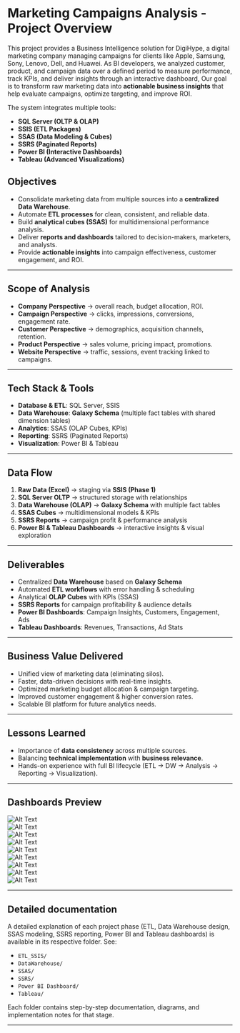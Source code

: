 # Marketing Campaigns Analysis - Project Overview
This project provides a Business Intelligence solution for DigiHype, a digital marketing company managing campaigns for clients like Apple, Samsung, Sony, Lenovo, Dell, and Huawei.
 As BI developers, we analyzed customer, product, and campaign data  over a defined period to measure performance, track KPIs, and deliver insights through an interactive dashboard, Our goal is to transform raw marketing data into **actionable business insights** that help evaluate campaigns, optimize targeting, and improve ROI.  

The system integrates multiple tools:
- **SQL Server (OLTP & OLAP)**
- **SSIS (ETL Packages)**
- **SSAS (Data Modeling & Cubes)**
- **SSRS (Paginated Reports)**
- **Power BI (Interactive Dashboards)**
- **Tableau (Advanced Visualizations)**


##  Objectives
- Consolidate marketing data from multiple sources into a **centralized Data Warehouse**.  
- Automate **ETL processes** for clean, consistent, and reliable data.  
- Build **analytical cubes (SSAS)** for multidimensional performance analysis.  
- Deliver **reports and dashboards** tailored to decision-makers, marketers, and analysts.  
- Provide **actionable insights** into campaign effectiveness, customer engagement, and ROI.  

---

##  Scope of Analysis
- **Company Perspective** → overall reach, budget allocation, ROI.  
- **Campaign Perspective** → clicks, impressions, conversions, engagement rate.  
- **Customer Perspective** → demographics, acquisition channels, retention.  
- **Product Perspective** → sales volume, pricing impact, promotions.  
- **Website Perspective** → traffic, sessions, event tracking linked to campaigns.  

---

##  Tech Stack & Tools
- **Database & ETL**: SQL Server, SSIS  
- **Data Warehouse**: **Galaxy Schema** (multiple fact tables with shared dimension tables)  
- **Analytics**: SSAS (OLAP Cubes, KPIs)  
- **Reporting**: SSRS (Paginated Reports)  
- **Visualization**: Power BI & Tableau 

---

##  Data Flow
1. **Raw Data (Excel)** → staging via **SSIS (Phase 1)**  
2. **SQL Server OLTP** → structured storage with relationships  
3. **Data Warehouse (OLAP)** → **Galaxy Schema** with multiple fact tables
4. **SSAS Cubes** → multidimensional models & KPIs  
5. **SSRS Reports** → campaign profit & performance analysis  
6. **Power BI & Tableau Dashboards** → interactive insights & visual exploration 

---

##  Deliverables
-  Centralized **Data Warehouse** based on **Galaxy Schema**  
-  Automated **ETL workflows** with error handling & scheduling  
-  Analytical **OLAP Cubes** with KPIs (SSAS)  
-  **SSRS Reports** for campaign profitability & audience details  
-  **Power BI Dashboards**: Campaign Insights, Customers, Engagement, Ads  
-  **Tableau Dashboards**: Revenues, Transactions, Ad Stats  

---

##  Business Value Delivered
- Unified view of marketing data (eliminating silos).  
- Faster, data-driven decisions with real-time insights.  
- Optimized marketing budget allocation & campaign targeting.  
- Improved customer engagement & higher conversion rates.  
- Scalable BI platform for future analytics needs.  

---

##  Lessons Learned
- Importance of **data consistency** across multiple sources.  
- Balancing **technical implementation** with **business relevance**.  
- Hands-on experience with full BI lifecycle (ETL → DW → Analysis → Reporting → Visualization).  

---

##  Dashboards Preview
![Alt Text](Power%20BI%20Dashboard/overview.png)  
![Alt Text](Power%20BI%20Dashboard/campaigns1.png)  
![Alt Text](Power%20BI%20Dashboard/campaigns2.png)  
![Alt Text](Power%20BI%20Dashboard/ads.png)  
![Alt Text](Power%20BI%20Dashboard/companies1.png)  
![Alt Text](Power%20BI%20Dashboard/companies2.png)  
![Alt Text](Power%20BI%20Dashboard/product.png)  
![Alt Text](Power%20BI%20Dashboard/engagement.png)  
![Alt Text](Power%20BI%20Dashboard/customers.png)  

---

## Detailed documentation
A detailed explanation of each project phase (ETL, Data Warehouse design, SSAS modeling, SSRS reporting, Power BI and Tableau dashboards) is available in its respective folder. See:
- `ETL_SSIS/`
- `DataWarehouse/`
- `SSAS/`
- `SSRS/`
- `Power BI Dashboard/`
- `Tableau/`

Each folder contains step-by-step documentation, diagrams, and implementation notes for that stage.

---
